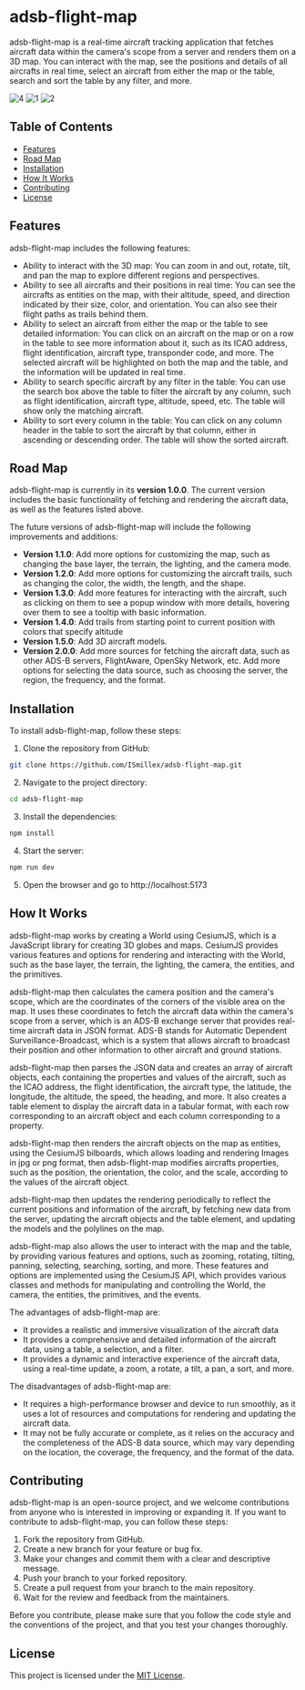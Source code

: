 # adsb-flight-map

adsb-flight-map is a real-time aircraft tracking application that fetches aircraft data within the camera's scope from a server and renders them on a 3D map. You can interact with the map, see the positions and details of all aircrafts in real time, select an aircraft from either the map or the table, search and sort the table by any filter, and more.

![4](https://github.com/ISmillex/adsb-flight-map/assets/72645646/ea65f850-0fd4-4887-b4af-65e57a15c8fd)
![1](https://github.com/ISmillex/adsb-flight-map/assets/72645646/81381d6f-31a0-499f-96ca-eba341f59861)
![2](https://github.com/ISmillex/adsb-flight-map/assets/72645646/f37d6f88-0d07-46e2-b55e-ad36c64086a2)


## Table of Contents

- [Features](#features)
- [Road Map](#road-map)
- [Installation](#installation)
- [How It Works](#how-it-works)
- [Contributing](#contributing)
- [License](#license)

## Features

adsb-flight-map includes the following features:

- Ability to interact with the 3D map: You can zoom in and out, rotate, tilt, and pan the map to explore different regions and perspectives.
- Ability to see all aircrafts and their positions in real time: You can see the aircrafts as entities on the map, with their altitude, speed, and direction indicated by their size, color, and orientation. You can also see their flight paths as trails behind them.
- Ability to select an aircraft from either the map or the table to see detailed information: You can click on an aircraft on the map or on a row in the table to see more information about it, such as its ICAO address, flight identification, aircraft type, transponder code, and more. The selected aircraft will be highlighted on both the map and the table, and the information will be updated in real time.
- Ability to search specific aircraft by any filter in the table: You can use the search box above the table to filter the aircraft by any column, such as flight identification, aircraft type, altitude, speed, etc. The table will show only the matching aircraft.
- Ability to sort every column in the table: You can click on any column header in the table to sort the aircraft by that column, either in ascending or descending order. The table will show the sorted aircraft.
## Road Map

adsb-flight-map is currently in its **version 1.0.0**. The current version includes the basic functionality of fetching and rendering the aircraft data, as well as the features listed above.

The future versions of adsb-flight-map will include the following improvements and additions:

- **Version 1.1.0**: Add more options for customizing the map, such as changing the base layer, the terrain, the lighting, and the camera mode.
- **Version 1.2.0**: Add more options for customizing the aircraft trails, such as changing the color, the width, the length, and the shape.
- **Version 1.3.0**: Add more features for interacting with the aircraft, such as clicking on them to see a popup window with more details, hovering over them to see a tooltip with basic information.
- **Version 1.4.0**: Add trails from starting point to current position with colors that specify altitude
- **Version 1.5.0**: Add 3D aircraft models.
- **Version 2.0.0**: Add more sources for fetching the aircraft data, such as other ADS-B servers, FlightAware, OpenSky Network, etc. Add more options for selecting the data source, such as choosing the server, the region, the frequency, and the format.

## Installation

To install adsb-flight-map, follow these steps:

1. Clone the repository from GitHub:

```bash
git clone https://github.com/ISmillex/adsb-flight-map.git
```

2. Navigate to the project directory:

```bash
cd adsb-flight-map
```

3. Install the dependencies:

```bash
npm install
```

4. Start the server:

```bash
npm run dev
```

5. Open the browser and go to http://localhost:5173

## How It Works

adsb-flight-map works by creating a World using CesiumJS, which is a JavaScript library for creating 3D globes and maps. CesiumJS provides various features and options for rendering and interacting with the World, such as the base layer, the terrain, the lighting, the camera, the entities, and the primitives.

adsb-flight-map then calculates the camera position and the camera's scope, which are the coordinates of the corners of the visible area on the map. It uses these coordinates to fetch the aircraft data within the camera's scope from a server, which is an ADS-B exchange server that provides real-time aircraft data in JSON format. ADS-B stands for Automatic Dependent Surveillance-Broadcast, which is a system that allows aircraft to broadcast their position and other information to other aircraft and ground stations.

adsb-flight-map then parses the JSON data and creates an array of aircraft objects, each containing the properties and values of the aircraft, such as the ICAO address, the flight identification, the aircraft type, the latitude, the longitude, the altitude, the speed, the heading, and more. It also creates a table element to display the aircraft data in a tabular format, with each row corresponding to an aircraft object and each column corresponding to a property.

adsb-flight-map then renders the aircraft objects on the map as entities, using the CesiumJS bilboards, which allows loading and rendering Images in jpg or png format, then adsb-flight-map modifies aircrafts properties, such as the position, the orientation, the color, and the scale, according to the values of the aircraft object.

adsb-flight-map then updates the rendering periodically to reflect the current positions and information of the aircraft, by fetching new data from the server, updating the aircraft objects and the table element, and updating the models and the polylines on the map.

adsb-flight-map also allows the user to interact with the map and the table, by providing various features and options, such as zooming, rotating, tilting, panning, selecting, searching, sorting, and more. These features and options are implemented using the CesiumJS API, which provides various classes and methods for manipulating and controlling the World, the camera, the entities, the primitives, and the events.

The advantages of adsb-flight-map are:

- It provides a realistic and immersive visualization of the aircraft data
- It provides a comprehensive and detailed information of the aircraft data, using a table, a selection, and a filter.
- It provides a dynamic and interactive experience of the aircraft data, using a real-time update, a zoom, a rotate, a tilt, a pan, a sort, and more.

The disadvantages of adsb-flight-map are:

- It requires a high-performance browser and device to run smoothly, as it uses a lot of resources and computations for rendering and updating  the aircraft data.
- It may not be fully accurate or complete, as it relies on the accuracy and the completeness of the ADS-B data source, which may vary depending on the location, the coverage, the frequency, and the format of the data.

## Contributing

adsb-flight-map is an open-source project, and we welcome contributions from anyone who is interested in improving or expanding it. If you want to contribute to adsb-flight-map, you can follow these steps:

1. Fork the repository from GitHub.
2. Create a new branch for your feature or bug fix.
3. Make your changes and commit them with a clear and descriptive message.
4. Push your branch to your forked repository.
5. Create a pull request from your branch to the main repository.
6. Wait for the review and feedback from the maintainers.

Before you contribute, please make sure that you follow the code style and the conventions of the project, and that you test your changes thoroughly.

## License
This project is licensed under the [MIT License](https://opensource.org/licenses/MIT).
